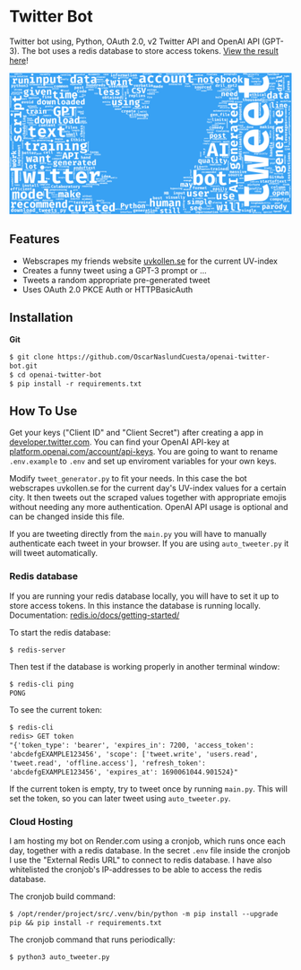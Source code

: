 # Twitter Bot
Twitter bot using, Python, OAuth 2.0, v2 Twitter API and OpenAI API (GPT-3).
The bot uses a redis database to store access tokens. [View the result here](https://github.com/OscarNaslundCuesta/openai-twitter-bot)!

![Image](twitter_bot.png)

## Features
- Webscrapes my friends website [uvkollen.se](https://uvkollen.se) for the current UV-index
- Creates a funny tweet using a GPT-3 prompt or ...
- Tweets a random appropriate pre-generated tweet
- Uses OAuth 2.0 PKCE Auth or HTTPBasicAuth

## Installation

**Git**

```
$ git clone https://github.com/OscarNaslundCuesta/openai-twitter-bot.git
$ cd openai-twitter-bot
$ pip install -r requirements.txt
```


## How To Use

Get your keys ("Client ID" and "Client Secret") after creating a app in [developer.twitter.com](https://developer.twitter.com/). You can find your OpenAI API-key at [platform.openai.com/account/api-keys](https://platform.openai.com/account/api-keys). You are going to want to rename `.env.example` to `.env` and set up enviroment variables for your own keys.

Modify `tweet_generator.py` to fit your needs. In this case the bot webscrapes uvkollen.se for the current day's UV-index values for a certain city. It then tweets out the scraped values together with appropriate emojis without needing any more authentication. OpenAI API usage is optional and can be changed inside this file.

If you are tweeting directly from the `main.py` you will have to manually authenticate each tweet in your browser. If you are using `auto_tweeter.py` it will tweet automatically.



### Redis database

If you are running your redis database locally, you will have to set it up to store access tokens. In this instance the database is running locally.
Documentation: [redis.io/docs/getting-started/](https://redis.io/docs/getting-started/)

To start the redis database:
```
$ redis-server
```


Then test if the database is working properly in another terminal window:
```
$ redis-cli ping
PONG
```


To see the current token:
```
$ redis-cli
redis> GET token
"{'token_type': 'bearer', 'expires_in': 7200, 'access_token': 'abcdefgEXAMPLE123456', 'scope': ['tweet.write', 'users.read', 'tweet.read', 'offline.access'], 'refresh_token': 'abcdefgEXAMPLE123456', 'expires_at': 1690061044.901524}"

```

If the current token is empty, try to tweet once by running `main.py`.
This will set the token, so you can later tweet using `auto_tweeter.py`.


### Cloud Hosting
I am hosting my bot on Render.com using a cronjob, which runs once each day, together with a redis database.
In the secret `.env` file inside the cronjob I use the "External Redis URL" to connect to redis database. I have also whitelisted the cronjob's IP-addresses to be able to access the redis database.

The cronjob build command:
```
$ /opt/render/project/src/.venv/bin/python -m pip install --upgrade pip && pip install -r requirements.txt
```
The cronjob command that runs periodically:
```
$ python3 auto_tweeter.py
```